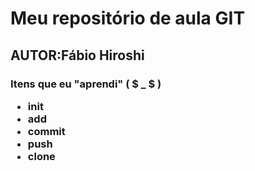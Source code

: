 # Meu repositório de aula GIT
## AUTOR:Fábio Hiroshi

<h3> Itens que eu "aprendi" ( $ _ $ )

<ul>
<li>init</li>
<li>add</li>
<li>commit</li>
<li>push</li>
<li>clone</li>
</ul>